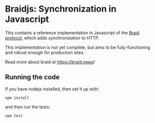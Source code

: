 # Braidjs: Synchronization in Javascript

This contains a reference implementation in Javascript of the
[Braid protocol](https://github.com/braid-work/ietf-braid-draft), which adds
*synchronization* to HTTP.

This implementation is not yet complete, but aims to be fully-functioning and
robust enough for production sites.

Read more about braid at https://braid.news!



## Running the code
If you have nodejs installed, then set it up with:
```
npm install
```

and then run the tests:

```
npm test
```

